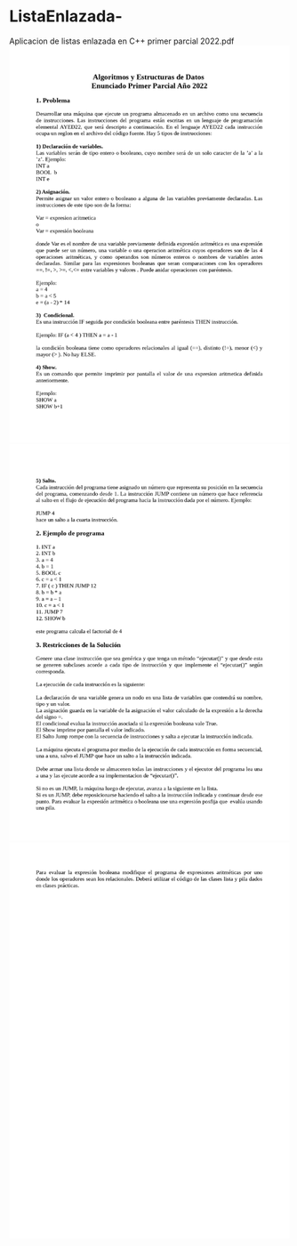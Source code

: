 # ListaEnlazada-
Aplicacion de listas enlazada en C++ 
primer parcial 2022.pdf
<img src="encunciado1/img1.jpg" alt="enunciado">
<img src="encunciado1/img2.jpg" alt="enunciado">
<img src="encunciado1/img3.jpg" alt="enunciado">
